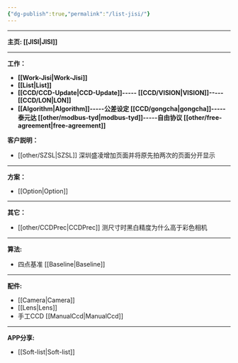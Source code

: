 ```yaml
---
{"dg-publish":true,"permalink":"/list-jisi/"}
---
```



---

**主页: [[JISI\|JISI]]**

---
**工作：**
- **[[Work-Jisi\|Work-Jisi]]**        
- **[[List\|List]]**
- **[[CCD/CCD-Update\|CCD-Update]]----- [[CCD/VISION\|VISION]]-----[[CCD/LON\|LON]]**
- **[[Algorithm\|Algorithm]]-----公差设定 [[CCD/gongcha\|gongcha]]-----泰元达 [[other/modbus-tyd\|modbus-tyd]]-----自由协议 [[other/free-agreement\|free-agreement]]**

**客户説明：**
- [[other/SZSL\|SZSL]] 深圳盛凌增加页面并将原先拍两次的页面分开显示

---
**方案：**
- [[Option\|Option]]

---
**其它：**
- [[other/CCDPrec\|CCDPrec]] 测尺寸时黑白精度为什么高于彩色相机

---
**算法:**  
- 四点基准 [[Baseline\|Baseline]]

---
**配件:**
- [[Camera\|Camera]]
- [[Lens\|Lens]]
- 手工CCD [[ManualCcd\|ManualCcd]]

---
**APP分享:** 
- [[Soft-list\|Soft-list]]  


